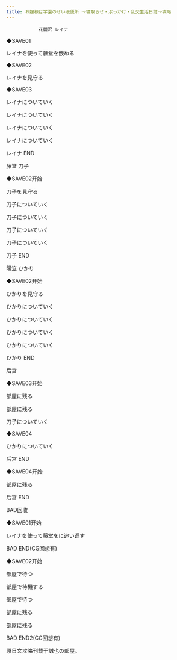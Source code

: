 ```yaml
---
title: お嬢様は学園のせい液便所 ～寝取らせ・ぶっかけ・乱交生活日誌～攻略
---
```


                花麗沢 レイナ



◆SAVE01

レイナを使って藤堂を嵌める

◆SAVE02

レイナを見守る

◆SAVE03

レイナについていく

レイナについていく

レイナについていく

レイナについていく



レイナ END



藤堂 刀子



◆SAVE02开始

刀子を見守る

刀子についていく

刀子についていく

刀子についていく

刀子についていく



刀子 END



陽笠 ひかり



◆SAVE02开始

ひかりを見守る

ひかりについていく

ひかりについていく

ひかりについていく

ひかりについていく



ひかり END



后宫



◆SAVE03开始

部屋に残る

部屋に残る

刀子についていく

◆SAVE04

ひかりについていく



后宫 END



◆SAVE04开始

部屋に残る



后宫 END



BAD回收



◆SAVE01开始

レイナを使って藤堂をに追い返す



BAD END(CG回想有)



◆SAVE02开始

部屋で待つ

部屋で待機する

部屋で待つ

部屋に残る

部屋に残る



BAD END2(CG回想有)



原日文攻略刊载于誠也の部屋。


              
